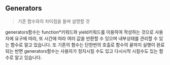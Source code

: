 ## Generators

> 기존 함수와의 차이점을 들며 설명할 것

generators함수는 function*키워드와 yield키워드를 이용하여 작성하는 것으로 사용자에 요구에 따라, 또 시간에 따라 여러 값을 반환할 수 있으며 내부상태를 관리할 수 있는 함수로 알고 있습니다. 또 기존의 함수는 단한번의 호출로 함수의 끝까지 실행이 완료되는 반면 generators함수는 사용자가 정지시킬 수도 있고 다시시작 시킬수도 있는 함수로 알고 있습니다.